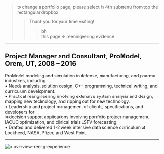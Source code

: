 > to change a portfolio page, please select in 4th submenu from top the rectangular dropbox  
>> Thank you for your time visiting!    
>>> bh  
>>> this page => reeningeering evidence
---------

**Project Manager and Consultant, ProModel, Orem, UT, 2008 – 2016**  
-------------
ProModel modeling and simulation in defense, manufacturing, and pharma industries, including  
• Needs analysis, solution design, C++ programming, technical writing, and curriculum development.  
• Practical reengineering involving extensive system analysis and design, mapping new technology, and ripping out for new technology.  
• Leadership and project management of clients, specifications, and developers for  
  =>decision support applications involving portfolio project management, IACUC optimization, and clinical trials LSFV forecasting.  
• Drafted and delivered 1-2 week intensive data science curriculum at Lockheed, NASA, Pfizer, and West Point.  

--------------------

![x overview-reeng-experience](https://user-images.githubusercontent.com/59778456/193808729-8bd21bf0-a79b-4df8-a27a-49512a3f9cde.JPG)





